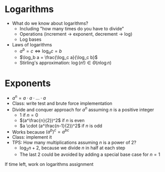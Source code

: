 # Logarithms
* What do we know about logarithms?
  * Including "how many times do you have to divide"
  * Operations (increment -> exponent, decrement -> log)
  * Log bases
* Laws of logarithms
  * $a^b=c \Leftrightarrow\log_a c = b$
  * $\log_b a = \frac{\log_c a}{\log_c b}$
  * Stirling's approximation: $\log (n!) \in \Theta(n \log n)$
# Exponents
* $a^n = a \cdot a \cdot \ldots \cdot a$
* Class: write test and brute force implementation
* Divide and conquer approach for $a^n$ assuming $n$ is a positive integer
  * $1$ if $n = 0$
  * $(a^\frac{n}{2})^2$ if $n$ is even
  * $a \cdot (a^\frac{n-1}{2})^2$ if $n$ is odd
* Works because $(a^b)^c = a^{bc}$
* Class: implement it
* TPS: How many multiplications assuming $n$ is a power of 2?
  * $\log_2 n + 2$, because we divide $n$ in half at each step
  * The last 2 could be avoided by adding a special base case for $n = 1$

If time left, work on logarithms assignment
